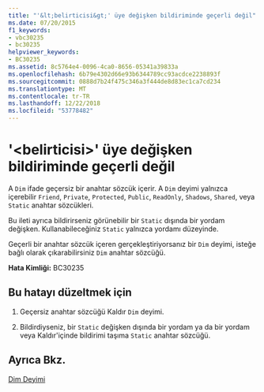 ```yaml
---
title: "'&lt;belirticisi&gt;' üye değişken bildiriminde geçerli değil"
ms.date: 07/20/2015
f1_keywords:
- vbc30235
- bc30235
helpviewer_keywords:
- BC30235
ms.assetid: 8c5764e4-0096-4ca0-8656-05341a39833a
ms.openlocfilehash: 6b79e4302d66e93b6344789cc93acdce2238893f
ms.sourcegitcommit: 0888d7b24f475c346a3f444de8d83ec1ca7cd234
ms.translationtype: MT
ms.contentlocale: tr-TR
ms.lasthandoff: 12/22/2018
ms.locfileid: "53778482"
---
```

# <a name="ltspecifiergt-is-not-valid-on-a-member-variable-declaration"></a>'&lt;belirticisi&gt;' üye değişken bildiriminde geçerli değil
A `Dim` ifade geçersiz bir anahtar sözcük içerir. A `Dim` deyimi yalnızca içerebilir `Friend`, `Private`, `Protected`, `Public`, `ReadOnly`, `Shadows`, `Shared`, veya `Static` anahtar sözcükleri.  
  
 Bu ileti ayrıca bildirirseniz görünebilir bir `Static` dışında bir yordam değişken. Kullanabileceğiniz `Static` yalnızca yordamı düzeyinde.  
  
 Geçerli bir anahtar sözcük içeren gerçekleştiriyorsanız bir `Dim` deyimi, isteğe bağlı olarak çıkarabilirsiniz `Dim` anahtar sözcüğü.  
  
 **Hata Kimliği:** BC30235  
  
## <a name="to-correct-this-error"></a>Bu hatayı düzeltmek için  
  
1.  Geçersiz anahtar sözcüğü Kaldır `Dim` deyimi.  
  
2.  Bildirdiyseniz, bir `Static` değişken dışında bir yordam ya da bir yordam veya Kaldır'içinde bildirimi taşıma `Static` anahtar sözcüğü.  
  
## <a name="see-also"></a>Ayrıca Bkz.  
 [Dim Deyimi](../../visual-basic/language-reference/statements/dim-statement.md)
